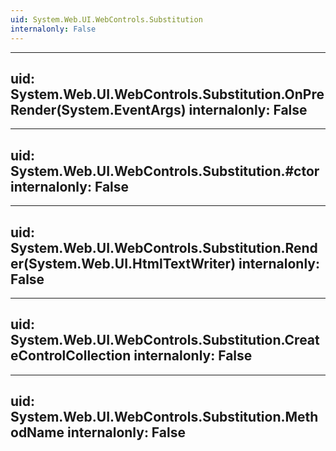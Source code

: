 ```yaml
---
uid: System.Web.UI.WebControls.Substitution
internalonly: False
---
```


---
uid: System.Web.UI.WebControls.Substitution.OnPreRender(System.EventArgs)
internalonly: False
---

---
uid: System.Web.UI.WebControls.Substitution.#ctor
internalonly: False
---

---
uid: System.Web.UI.WebControls.Substitution.Render(System.Web.UI.HtmlTextWriter)
internalonly: False
---

---
uid: System.Web.UI.WebControls.Substitution.CreateControlCollection
internalonly: False
---

---
uid: System.Web.UI.WebControls.Substitution.MethodName
internalonly: False
---
